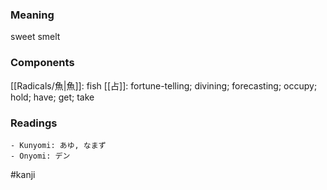 ### Meaning

sweet smelt

### Components

[[Radicals/魚|魚]]: fish [[占]]: fortune-telling; divining; forecasting; occupy; hold; have; get; take

### Readings

```
- Kunyomi: あゆ, なまず
- Onyomi: デン
```

#kanji